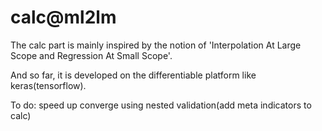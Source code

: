 # calc@ml2lm

The calc part is mainly inspired by the notion of 'Interpolation At Large Scope and Regression At Small Scope'. 

And so far, it is developed on the differentiable platform like keras(tensorflow).

To do: speed up converge using nested validation(add meta indicators to calc)
